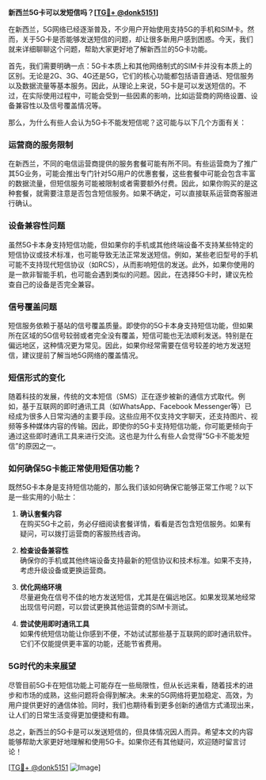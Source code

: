 **新西兰5G卡可以发短信吗？[[TG💪+ @donk5151](https://t.me/s/donk5151)]**

在新西兰，5G网络已经逐渐普及，不少用户开始使用支持5G的手机和SIM卡。然而，关于5G卡是否能够发送短信的问题，却让很多新用户感到困惑。今天，我们就来详细聊聊这个问题，帮助大家更好地了解新西兰的5G卡功能。

首先，我们需要明确一点：5G卡本质上和其他网络制式的SIM卡并没有本质上的区别。无论是2G、3G、4G还是5G，它们的核心功能都包括语音通话、短信服务以及数据流量等基本服务。因此，从理论上来说，5G卡是可以发送短信的。不过，在实际使用过程中，可能会受到一些因素的影响，比如运营商的网络设置、设备兼容性以及信号覆盖情况等。

那么，为什么有些人会认为5G卡不能发短信呢？这可能与以下几个方面有关：

### **运营商的服务限制**
在新西兰，不同的电信运营商提供的服务套餐可能有所不同。有些运营商为了推广其5G业务，可能会推出专门针对5G用户的优惠套餐，这些套餐中可能会包含丰富的数据流量，但短信服务可能被限制或者需要额外付费。因此，如果你购买的是这种套餐，就需要注意是否包含短信服务。如果不确定，可以直接联系运营商客服进行确认。

### **设备兼容性问题**
虽然5G卡本身支持短信功能，但如果你的手机或其他终端设备不支持某些特定的短信协议或技术标准，也可能导致无法正常发送短信。例如，某些老旧型号的手机可能不支持现代短信协议（如RCS），从而影响短信的发送。此外，如果你使用的是一款非智能手机，也可能会遇到类似的问题。因此，在选择5G卡时，建议先检查自己的设备是否完全兼容。

### **信号覆盖问题**
短信服务依赖于基站的信号覆盖质量。即使你的5G卡本身支持短信功能，但如果所在区域的5G信号较弱或者完全没有覆盖，短信可能也无法顺利发送。特别是在偏远地区，这种情况更为常见。因此，如果你经常需要在信号较差的地方发送短信，建议提前了解当地5G网络的覆盖情况。

### **短信形式的变化**
随着科技的发展，传统的文本短信（SMS）正在逐步被新的通信方式取代。例如，基于互联网的即时通讯工具（如WhatsApp、Facebook Messenger等）已经成为很多人日常沟通的主要手段。这些应用不仅支持文字聊天，还支持图片、视频等多种媒体内容的传输。因此，即使你的5G卡支持短信功能，你可能更倾向于通过这些即时通讯工具来进行交流。这也是为什么有些人会觉得“5G卡不能发短信”的原因之一。

### **如何确保5G卡能正常使用短信功能？**

既然5G卡本身是支持短信功能的，那么我们该如何确保它能够正常工作呢？以下是一些实用的小贴士：

1. **确认套餐内容**  
   在购买5G卡之前，务必仔细阅读套餐详情，看看是否包含短信服务。如果有疑问，可以拨打运营商的客服热线咨询。

2. **检查设备兼容性**  
   确保你的手机或其他终端设备支持最新的短信协议和技术标准。如果不支持，考虑升级设备或更换运营商。

3. **优化网络环境**  
   尽量避免在信号不佳的地方发送短信，尤其是在偏远地区。如果发现某地经常出现信号问题，可以尝试更换其他运营商的SIM卡测试。

4. **尝试使用即时通讯工具**  
   如果传统短信功能让你感到不便，不妨试试那些基于互联网的即时通讯软件。它们不仅能提供更丰富的功能，还能节省费用。

### **5G时代的未来展望**

尽管目前5G卡在短信功能上可能存在一些局限性，但从长远来看，随着技术的进步和市场的成熟，这些问题将会得到解决。未来的5G网络将更加稳定、高效，为用户提供更好的通信体验。同时，我们也期待看到更多创新的通信方式涌现出来，让人们的日常生活变得更加便捷和有趣。

总之，新西兰的5G卡是可以发送短信的，但具体情况因人而异。希望本文的内容能够帮助大家更好地理解和使用5G卡。如果你还有其他疑问，欢迎随时留言讨论！

[[TG💪+ @donk5151](https://t.me/s/donk5151) ![Image](https://i.postimg.cc/rwNCRYN7/Snipaste-2025-04-30-17-27-05.png)]